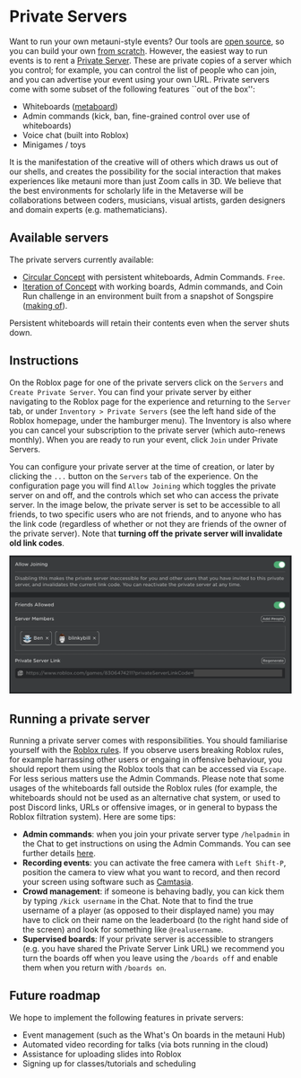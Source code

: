 # Private Servers

Want to run your own metauni-style events? Our tools are [open source](https://metauni.org/posts/make-your-own/tools), so you can build your own [from scratch](https://metauni.org/posts/make-your-own/make-your-own). However, the easiest way to run events is to rent a [Private Server](https://en.help.roblox.com/hc/en-us/articles/205345050-How-do-I-Purchase-and-Configure-Private-VIP-Servers-). These are private copies of a server which you control; for example, you can control the list of people who can join, and you can advertise your event using your own URL. Private servers come with some subset of the following features ``out of the box'':

- Whiteboards ([metaboard](https://github.com/metauni/metaboard))
- Admin commands (kick, ban, fine-grained control over use of whiteboards)
- Voice chat (built into Roblox)
- Minigames / toys

It is the manifestation of the creative will of others which draws us out of our shells, and creates the possibility for the social interaction that makes experiences like metauni more than just Zoom calls in 3D. We believe that the best environments for scholarly life in the Metaverse will be collaborations between coders, musicians, visual artists, garden designers and domain experts (e.g. mathematicians).

## Available servers

The private servers currently available:

- [Circular Concept](https://www.roblox.com/games/8306474211/Circular-Concept#!/game-instances) with persistent whiteboards, Admin Commands. `Free`.
- [Iteration of Concept](https://www.roblox.com/games/8278496526/Iteration-of-Concept) with working boards, Admin commands, and Coin Run challenge in an environment built from a snapshot of Songspire ([making of](https://youtu.be/l_Fl6tKZvQQ)).

Persistent whiteboards will retain their contents even when the server shuts down.

## Instructions

On the Roblox page for one of the private servers click on the `Servers` and `Create Private Server`. You can find your private server by either navigating to the Roblox page for the experience and returning to the `Server` tab, or under `Inventory > Private Servers` (see the left hand side of the Roblox homepage, under the hamburger menu). The Inventory is also where you can cancel your subscription to the private server (which auto-renews monthly). When you are ready to run your event, click `Join` under Private Servers. 

You can configure your private server at the time of creation, or later by clicking the `...` button on the `Servers` tab of the experience. On the configuration page you will find `Allow Joining` which toggles the private server on and off, and the controls which set who can access the private server. In the image below, the private server is set to be accessible to all friends, to two specific users who are not friends, and to anyone who has the link code (regardless of whether or not they are friends of the owner of the private server). Note that **turning off the private server will invalidate old link codes**.

![](privateserver1.png)

## Running a private server

Running a private server comes with responsibilities. You should familiarise yourself with the [Roblox rules](https://metauni.org/posts/rules/rules). If you observe users breaking Roblox rules, for example harrassing other users or engaing in offensive behaviour, you should report them using the Roblox tools that can be accessed via `Escape`. For less serious matters use the Admin Commands. Please note that some usages of the whiteboards fall outside the Roblox rules (for example, the whiteboards should not be used as an alternative chat system, or used to post Discord links, URLs or offensive images, or in general to bypass the Roblox filtration system). Here are some tips:

* **Admin commands**: when you join your private server type `/helpadmin` in the Chat to get instructions on using the Admin Commands. You can see further details [here](https://metauni.org/posts/make-your-own/tools).
* **Recording events**: you can activate the free camera with `Left Shift-P`, position the camera to view what you want to record, and then record your screen using software such as [Camtasia](https://www.techsmith.com/video-editor.html).
* **Crowd management**: if someone is behaving badly, you can kick them by typing `/kick username` in the Chat. Note that to find the true username of a player (as opposed to their displayed name) you may have to click on their name on the leaderboard (to the right hand side of the screen) and look for something like `@realusername`.
* **Supervised boards**: If your private server is accessible to strangers (e.g. you have shared the Private Server Link URL) we recommend you turn the boards off when you leave using the `/boards off` and enable them when you return with `/boards on`.

## Future roadmap

We hope to implement the following features in private servers:

- Event management (such as the What's On boards in the metauni Hub)
- Automated video recording for talks (via bots running in the cloud)
- Assistance for uploading slides into Roblox
- Signing up for classes/tutorials and scheduling
